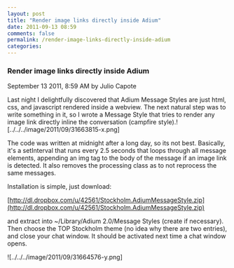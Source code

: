 ```yaml
---
layout: post
title: "Render image links directly inside Adium"
date: 2011-09-13 08:59
comments: false
permalink: /render-image-links-directly-inside-adium
categories:
---
```


 ### Render image links directly inside Adium
September 13 2011,  8:59 AM by Julio Capote

Last night I delightfully discovered that Adium Message Styles are just html, css, and javascript rendered inside a webview. The next natural step was to write something in it, so I wrote a Message Style that tries to render any image link directly inline the conversation (campfire style).![../../../image/2011/09/31663815-x.png] 

The code was written at midnight after a long day, so its not best. Basically, it's a setInterval that runs every 2.5 seconds that loops through all message elements, appending an img tag to the body of the message if an image link is detected. It also removes the processing class as to not reprocess the same messages.

Installation is simple, just download: 

[http://dl.dropbox.com/u/42561/Stockholm.AdiumMessageStyle.zip](http://dl.dropbox.com/u/42561/Stockholm.AdiumMessageStyle.zip) 

and extract into ~/Library/Adium 2.0/Message Styles (create if necessary). Then choose the TOP Stockholm theme (no idea why there are two entries), and close your chat window. It should be activated next time a chat window opens.

![../../../image/2011/09/31664576-y.png] 
